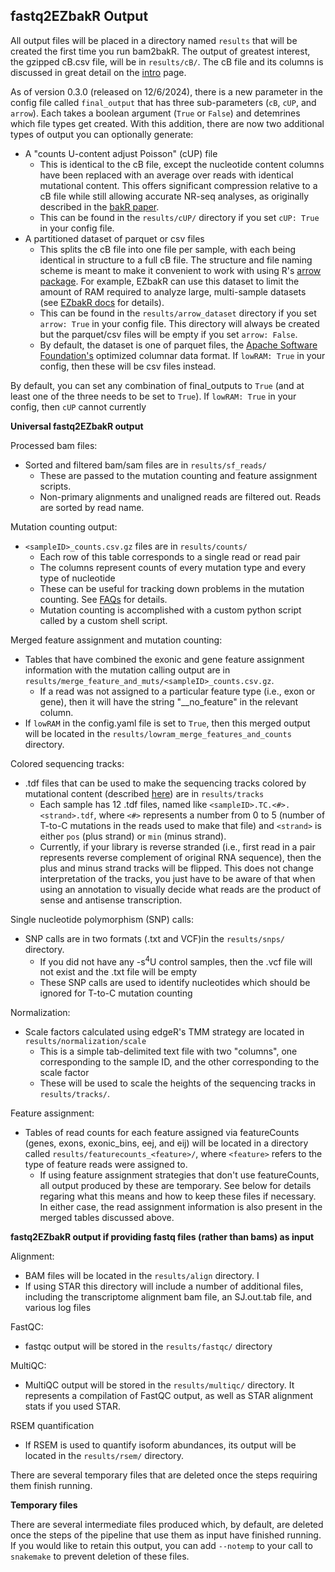 ## fastq2EZbakR Output

All output files will be placed in a directory named `results` that will be created the first time you run bam2bakR. The output of greatest interest, the gzipped cB.csv file, will be in `results/cB/`. The cB file and its columns is discussed in great detail on the [intro](index.md) page.

As of version 0.3.0 (released on 12/6/2024), there is a new parameter in the config file called `final_output` that has three sub-parameters (`cB`, `cUP`, and `arrow`).
Each takes a boolean argument (`True` or `False`) and detemrines which file types get created. With this addition, there are now two additional types of output 
you can optionally generate:

* A "counts U-content adjust Poisson" (cUP) file
    - This is identical to the cB file, except the nucleotide content columns have been replaced with an average over reads with identical mutational content. This offers significant compression relative to a cB file while still allowing accurate NR-seq analyses, as originally described in the [bakR paper](https://rnajournal.cshlp.org/content/29/7/958.full). 
    - This can be found in the `results/cUP/` directory if you set `cUP: True` in your config file.
* A partitioned dataset of parquet or csv files
    - This splits the cB file into one file per sample, with each being identical in structure to a full cB file. The structure and file naming scheme is meant to make it convenient to work with using R's [arrow package](https://arrow.apache.org/docs/r/). For example, EZbakR can use this dataset to limit the amount of RAM required to analyze large, multi-sample datasets (see [EZbakR docs](https://isaacvock.github.io/EZbakR/articles/EstimateFractions.html#using-the-apache-arrow-backend) for details).
    - This can be found in the `results/arrow_dataset` directory if you set `arrow: True` in your config file. This directory will always be created but the parquet/csv files will be empty if you set `arrow: False`.
    - By default, the dataset is one of parquet files, the [Apache Software Foundation's](https://parquet.apache.org/) optimized columnar data format. If `lowRAM: True` in your config, then these will be csv files instead.

By default, you can set any combination of final_outputs to `True` (and at least one of the three needs to be set to `True`). If `lowRAM: True` in
your config, then `cUP` cannot currently 


**Universal fastq2EZbakR output**

Processed bam files:

* Sorted and filtered bam/sam files are in `results/sf_reads/`
    - These are passed to the mutation counting and feature assignment scripts.
    - Non-primary alignments and unaligned reads are filtered out. Reads are sorted by read name.

Mutation counting output:

* `<sampleID>_counts.csv.gz` files are in `results/counts/`
    - Each row of this table corresponds to a single read or read pair
    - The columns represent counts of every mutation type and every type of nucleotide
    - These can be useful for tracking down problems in the mutation counting. See [FAQs](faqs.md) for details.
    - Mutation counting is accomplished with a custom python script called by a custom shell script.

Merged feature assignment and mutation counting:

* Tables that have combined the exonic and gene feature assignment information with the mutation calling output are in `results/merge_feature_and_muts/<sampleID>_counts.csv.gz`. 
    - If a read was not assigned to a particular feature type (i.e., exon or gene), then it will have the string "__no_feature" in the relevant column.
* If `lowRAM` in the config.yaml file is set to `True`, then this merged output will be located in the `results/lowram_merge_features_and_counts` directory.


Colored sequencing tracks:

* .tdf files that can be used to make the sequencing tracks colored by mutational content (described [here](tracks.md)) are in `results/tracks`
    - Each sample has 12 .tdf files, named like `<sampleID>.TC.<#>.<strand>.tdf`, where `<#>` represents a number from 0 to 5 (number of T-to-C mutations in the reads used to make that file) and `<strand>` is either `pos` (plus strand) or `min` (minus strand).
    - Currently, if your library is reverse stranded (i.e., first read in a pair represents reverse complement of original RNA sequence), then the plus and minus strand tracks will be flipped. This does not change interpretation of the tracks, you just have to be aware of that when using an annotation to visually decide what reads are the product of sense and antisense transcription.

Single nucleotide polymorphism (SNP) calls:

* SNP calls are in two formats (.txt and VCF)in the `results/snps/` directory.
    - If you did not have any -s<sup>4</sup>U control samples, then the .vcf file will not exist and the .txt file will be empty
    - These SNP calls are used to identify nucleotides which should be ignored for T-to-C mutation counting

Normalization:

* Scale factors calculated using edgeR's TMM strategy are located in `results/normalization/scale`
    - This is a simple tab-delimited text file with two "columns", one corresponding to the sample ID, and the other corresponding to the scale factor
    - These will be used to scale the heights of the sequencing tracks in `results/tracks/`.

Feature assignment:

* Tables of read counts for each feature assigned via featureCounts (genes, exons, exonic_bins, eej, and eij) will be located in a directory called `results/featurecounts_<feature>/`, where `<feature>` refers to the type of feature reads were assigned to.
    - If using feature assignment strategies that don't use featureCounts, all output produced by these are temporary. See below for details regaring what this means and how to keep these files if necessary. In either case, the read assignment information is also present in the merged tables discussed above.

**fastq2EZbakR output if providing fastq files (rather than bams) as input**

Alignment:

* BAM files will be located in the `results/align` directory. I
* If using STAR this directory will include a number of additional files, including the transcriptome alignment bam file, an SJ.out.tab file, and various log files

FastQC:

* fastqc output will be stored in the `results/fastqc/` directory

MultiQC:

* MultiQC output will be stored in the `results/multiqc/` directory. It represents a compilation of FastQC output, as well as STAR alignment stats if you used STAR.

RSEM quantification

* If RSEM is used to quantify isoform abundances, its output will be located in the `results/rsem/` directory.

There are several temporary files that are deleted once the steps requiring them finish running.

**Temporary files**

There are several intermediate files produced which, by default, are deleted once the steps of the pipeline that use them as input have finished running. If you would like to retain this output, you can add `--notemp` to your call to `snakemake` to prevent deletion of these files.

